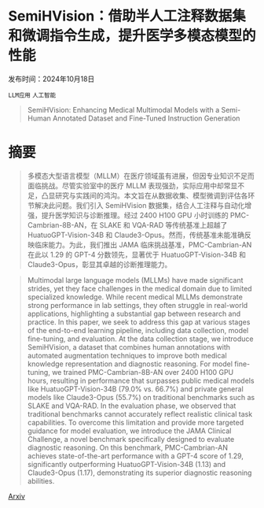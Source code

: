 # SemiHVision：借助半人工注释数据集和微调指令生成，提升医学多模态模型的性能

发布时间：2024年10月18日

`LLM应用` `人工智能`

> SemiHVision: Enhancing Medical Multimodal Models with a Semi-Human Annotated Dataset and Fine-Tuned Instruction Generation

# 摘要

> 多模态大型语言模型（MLLM）在医疗领域虽有进展，但因专业知识不足而面临挑战。尽管实验室中的医疗 MLLM 表现强劲，实际应用中却常显不足，凸显研究与实践间的鸿沟。本文旨在从数据收集、模型微调到评估各环节解决此问题。我们引入 SemiHVision 数据集，结合人工注释与自动化增强，提升医学知识与诊断推理。经过 2400 H100 GPU 小时训练的 PMC-Cambrian-8B-AN，在 SLAKE 和 VQA-RAD 等传统基准上超越了 HuatuoGPT-Vision-34B 和 Claude3-Opus。然而，传统基准未能准确反映临床能力。为此，我们推出 JAMA 临床挑战基准，PMC-Cambrian-AN 在此以 1.29 的 GPT-4 分数领先，显著优于 HuatuoGPT-Vision-34B 和 Claude3-Opus，彰显其卓越的诊断推理能力。

> Multimodal large language models (MLLMs) have made significant strides, yet they face challenges in the medical domain due to limited specialized knowledge. While recent medical MLLMs demonstrate strong performance in lab settings, they often struggle in real-world applications, highlighting a substantial gap between research and practice. In this paper, we seek to address this gap at various stages of the end-to-end learning pipeline, including data collection, model fine-tuning, and evaluation. At the data collection stage, we introduce SemiHVision, a dataset that combines human annotations with automated augmentation techniques to improve both medical knowledge representation and diagnostic reasoning. For model fine-tuning, we trained PMC-Cambrian-8B-AN over 2400 H100 GPU hours, resulting in performance that surpasses public medical models like HuatuoGPT-Vision-34B (79.0% vs. 66.7%) and private general models like Claude3-Opus (55.7%) on traditional benchmarks such as SLAKE and VQA-RAD. In the evaluation phase, we observed that traditional benchmarks cannot accurately reflect realistic clinical task capabilities. To overcome this limitation and provide more targeted guidance for model evaluation, we introduce the JAMA Clinical Challenge, a novel benchmark specifically designed to evaluate diagnostic reasoning. On this benchmark, PMC-Cambrian-AN achieves state-of-the-art performance with a GPT-4 score of 1.29, significantly outperforming HuatuoGPT-Vision-34B (1.13) and Claude3-Opus (1.17), demonstrating its superior diagnostic reasoning abilities.

[Arxiv](https://arxiv.org/abs/2410.14948)